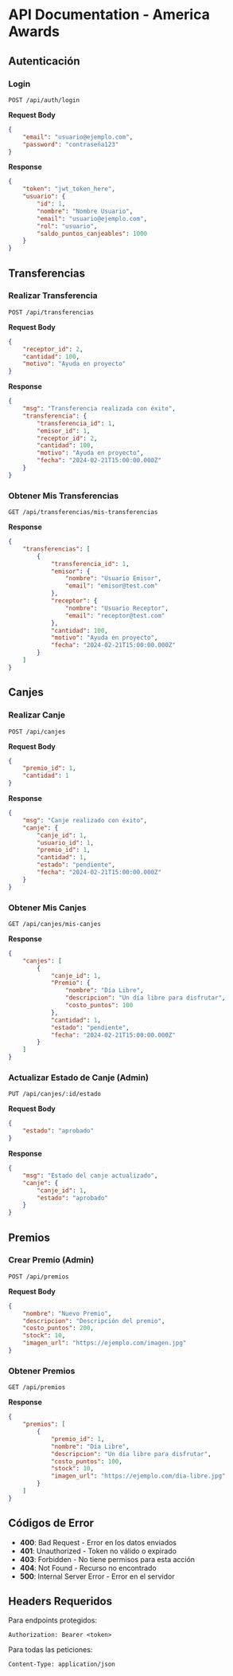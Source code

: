 # API Documentation - America Awards

## Autenticación

### Login
```http
POST /api/auth/login
```

**Request Body**
```json
{
    "email": "usuario@ejemplo.com",
    "password": "contraseña123"
}
```

**Response**
```json
{
    "token": "jwt_token_here",
    "usuario": {
        "id": 1,
        "nombre": "Nombre Usuario",
        "email": "usuario@ejemplo.com",
        "rol": "usuario",
        "saldo_puntos_canjeables": 1000
    }
}
```

## Transferencias

### Realizar Transferencia
```http
POST /api/transferencias
```

**Request Body**
```json
{
    "receptor_id": 2,
    "cantidad": 100,
    "motivo": "Ayuda en proyecto"
}
```

**Response**
```json
{
    "msg": "Transferencia realizada con éxito",
    "transferencia": {
        "transferencia_id": 1,
        "emisor_id": 1,
        "receptor_id": 2,
        "cantidad": 100,
        "motivo": "Ayuda en proyecto",
        "fecha": "2024-02-21T15:00:00.000Z"
    }
}
```

### Obtener Mis Transferencias
```http
GET /api/transferencias/mis-transferencias
```

**Response**
```json
{
    "transferencias": [
        {
            "transferencia_id": 1,
            "emisor": {
                "nombre": "Usuario Emisor",
                "email": "emisor@test.com"
            },
            "receptor": {
                "nombre": "Usuario Receptor",
                "email": "receptor@test.com"
            },
            "cantidad": 100,
            "motivo": "Ayuda en proyecto",
            "fecha": "2024-02-21T15:00:00.000Z"
        }
    ]
}
```

## Canjes

### Realizar Canje
```http
POST /api/canjes
```

**Request Body**
```json
{
    "premio_id": 1,
    "cantidad": 1
}
```

**Response**
```json
{
    "msg": "Canje realizado con éxito",
    "canje": {
        "canje_id": 1,
        "usuario_id": 1,
        "premio_id": 1,
        "cantidad": 1,
        "estado": "pendiente",
        "fecha": "2024-02-21T15:00:00.000Z"
    }
}
```

### Obtener Mis Canjes
```http
GET /api/canjes/mis-canjes
```

**Response**
```json
{
    "canjes": [
        {
            "canje_id": 1,
            "Premio": {
                "nombre": "Día Libre",
                "descripcion": "Un día libre para disfrutar",
                "costo_puntos": 100
            },
            "cantidad": 1,
            "estado": "pendiente",
            "fecha": "2024-02-21T15:00:00.000Z"
        }
    ]
}
```

### Actualizar Estado de Canje (Admin)
```http
PUT /api/canjes/:id/estado
```

**Request Body**
```json
{
    "estado": "aprobado"
}
```

**Response**
```json
{
    "msg": "Estado del canje actualizado",
    "canje": {
        "canje_id": 1,
        "estado": "aprobado"
    }
}
```

## Premios

### Crear Premio (Admin)
```http
POST /api/premios
```

**Request Body**
```json
{
    "nombre": "Nuevo Premio",
    "descripcion": "Descripción del premio",
    "costo_puntos": 200,
    "stock": 10,
    "imagen_url": "https://ejemplo.com/imagen.jpg"
}
```

### Obtener Premios
```http
GET /api/premios
```

**Response**
```json
{
    "premios": [
        {
            "premio_id": 1,
            "nombre": "Día Libre",
            "descripcion": "Un día libre para disfrutar",
            "costo_puntos": 100,
            "stock": 10,
            "imagen_url": "https://ejemplo.com/dia-libre.jpg"
        }
    ]
}
```

## Códigos de Error

- **400**: Bad Request - Error en los datos enviados
- **401**: Unauthorized - Token no válido o expirado
- **403**: Forbidden - No tiene permisos para esta acción
- **404**: Not Found - Recurso no encontrado
- **500**: Internal Server Error - Error en el servidor

## Headers Requeridos

Para endpoints protegidos:
```http
Authorization: Bearer <token>
```

Para todas las peticiones:
```http
Content-Type: application/json
```
